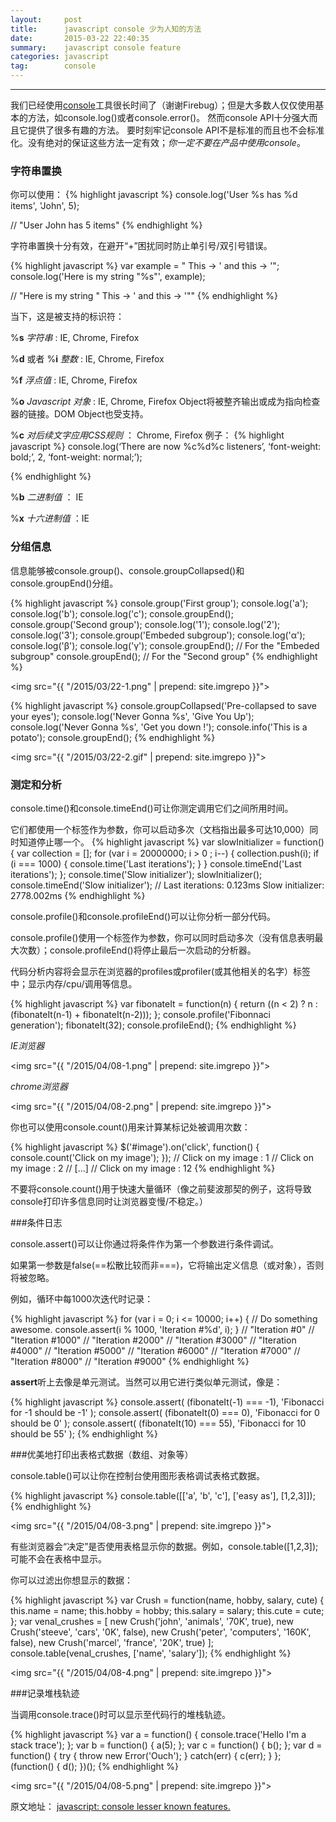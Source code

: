 ```yaml
---
layout:     post
title:      javascript console 少为人知的方法
date:       2015-03-22 22:40:35
summary:    javascript console feature
categories: javascript
tag:        console
---
```


---

我们已经使用<a href="https://developer.mozilla.org/en-US/docs/Tools/Web_Console" target="_blank">console</a>工具很长时间了（谢谢Firebug）；但是大多数人仅仅使用基本的方法，如console.log()或者console.error()。
然而console API十分强大而且它提供了很多有趣的方法。
要时刻牢记console API不是标准的而且也不会标准化。没有绝对的保证这些方法一定有效；*你一定不要在产品中使用console*。

### 字符串置换
你可以使用：
{% highlight javascript %}
console.log('User %s has %d items', 'John', 5);

// "User John has 5 items"
{% endhighlight %}

字符串置换十分有效，在避开“+”困扰同时防止单引号/双引号错误。

{% highlight javascript %}
var example = " This -> ' and this -> '";
 console.log('Here is my string "%s"', example);

// "Here is my string " This -> ' and this -> '""
{% endhighlight %}

当下，这是被支持的标识符：

%**s** *字符串* : IE, Chrome, Firefox

%**d** 或者 %**i** *整数* : IE, Chrome, Firefox

%**f** *浮点值* : IE, Chrome, Firefox

%**o** *Javascript 对象* : IE, Chrome, Firefox
Object将被整齐输出或成为指向检查器的链接。DOM Object也受支持。

%**c** *对后续文字应用CSS规则* ： Chrome, Firefox
例子：
{% highlight javascript %}
console.log(‘There are now %c%d%c listeners’, ‘font-weight: bold;’, 2, ‘font-weight: normal;’);

{% endhighlight %}

%**b** *二进制值* ： IE

%**x** *十六进制值* ：IE

### 分组信息

信息能够被console.group()、console.groupCollapsed()和console.groupEnd()分组。

{% highlight javascript %}
console.group('First group');
console.log('a');
console.log('b');
console.log('c');
console.groupEnd();
console.group('Second group');
console.log('1');
console.log('2');
console.log('3');
console.group('Embeded subgroup');
console.log('α');
console.log('β');
console.log('γ');
console.groupEnd(); // For the "Embeded subgroup"
console.groupEnd(); // For the "Second group"
{% endhighlight %}

<img src="{{ "/2015/03/22-1.png" | prepend: site.imgrepo }}">

{% highlight javascript %}
console.groupCollapsed('Pre-collapsed to save your eyes');
console.log('Never Gonna %s', 'Give You Up');
console.log('Never Gonna %s', 'Get you down !');
console.info('This is a potato');
console.groupEnd();
{% endhighlight %}

<img src="{{ "/2015/03/22-2.gif" | prepend: site.imgrepo }}">

### 测定和分析

console.time()和console.timeEnd()可让你测定调用它们之间所用时间。

它们都使用一个标签作为参数，你可以启动多次（文档指出最多可达10,000）同时知道停止哪一个。
{% highlight javascript %}
var slowInitializer = function() {
    var collection = [];
    for (var i = 20000000; i > 0 ; i--) {
        collection.push(i);
        if (i === 1000) {
            console.time('Last iterations');
        }
    }
    console.timeEnd('Last iterations');
};
console.time('Slow initializer');
slowInitializer();
console.timeEnd('Slow initializer');
// Last iterations: 0.123ms Slow initializer: 2778.002ms
{% endhighlight %}

console.profile()和console.profileEnd()可以让你分析一部分代码。

console.profile()使用一个标签作为参数，你可以同时启动多次（没有信息表明最大次数）；console.profileEnd()将停止最后一次启动的分析器。

代码分析内容将会显示在浏览器的profiles或profiler(或其他相关的名字）标签中；显示内存/cpu/调用等信息。

{% highlight javascript %}
var fibonateIt = function(n) {
    return ((n < 2) ? n : (fibonateIt(n-1) + fibonateIt(n-2)));
};
console.profile('Fibonnaci generation');
fibonateIt(32);
console.profileEnd();
{% endhighlight %}

*IE浏览器*

<img src="{{ "/2015/04/08-1.png" | prepend: site.imgrepo }}">

*chrome浏览器*

<img src="{{ "/2015/04/08-2.png" | prepend: site.imgrepo }}">

你也可以使用console.count()用来计算某标记处被调用次数：

{% highlight javascript %}
$('#image').on('click', function() {
    console.count('Click on my image');
});
// Click on my image : 1
// Click on my image : 2
// [...]
// Click on my image : 12
{% endhighlight %}

不要将console.count()用于快速大量循环（像之前斐波那契的例子，这将导致console打印许多信息同时让浏览器变慢/不稳定。）

###条件日志

console.assert()可以让你通过将条件作为第一个参数进行条件调试。

如果第一参数是false(==松散比较而非===)，它将输出定义信息（或对象），否则将被忽略。

例如，循环中每1000次迭代时记录：

{% highlight javascript %}
for (var i = 0; i <= 10000; i++) {
    // Do something awesome.
    console.assert(i % 1000, 'Iteration #%d', i);
}
// "Iteration #0"
// "Iteration #1000"
// "Iteration #2000"
// "Iteration #3000"
// "Iteration #4000"
// "Iteration #5000"
// "Iteration #6000"
// "Iteration #7000"
// "Iteration #8000"
// "Iteration #9000"
{% endhighlight %}

**assert**听上去像是单元测试。当然可以用它进行类似单元测试，像是：

{% highlight javascript %}
console.assert(
    (fibonateIt(-1) === -1),
    'Fibonacci for -1 should be -1'
);
console.assert(
    (fibonateIt(0) === 0),
    'Fibonacci for 0 should be 0'
);
console.assert(
    (fibonateIt(10) === 55),
    'Fibonacci for 10 should be 55'
);
{% endhighlight %}

###优美地打印出表格式数据（数组、对象等）

console.table()可以让你在控制台使用图形表格调试表格式数据。

{% highlight javascript %}
console.table([['a', 'b', 'c'], ['easy as'], [1,2,3]]);
{% endhighlight %}

<img src="{{ "/2015/04/08-3.png" | prepend: site.imgrepo }}">

有些浏览器会“决定”是否使用表格显示你的数据。例如，console.table([1,2,3]);可能不会在表格中显示。

你可以过滤出你想显示的数据：

{% highlight javascript %}
var Crush = function(name, hobby, salary, cute) {
    this.name = name;
    this.hobby = hobby;
    this.salary = salary;
    this.cute = cute;
};
var venal_crushes = [
    new Crush('john', 'animals', '70K', true),
    new Crush('steeve', 'cars', '0K', false),
    new Crush('peter', 'computers', '160K', false),
    new Crush('marcel', 'france', '20K', true)
];
console.table(venal_crushes, ['name', 'salary']);
{% endhighlight %}

<img src="{{ "/2015/04/08-4.png" | prepend: site.imgrepo }}">

###记录堆栈轨迹

当调用console.trace()时可以显示至代码行的堆栈轨迹。

{% highlight javascript %}
var a = function() {
    console.trace('Hello I\'m a stack trace');
};
var b = function() {
    a(5);
};
var c = function() {
    b();
};
var d = function() {
    try {
        throw new Error('Ouch');
    } catch(err) {
        c(err);
    }
};
(function() { d(); })();
{% endhighlight %}

<img src="{{ "/2015/04/08-5.png" | prepend: site.imgrepo }}">

原文地址：
<a href="https://medium.com/@c2c/javascript-console-lesser-known-features-9fe3852ce48b" target="_blank">javascript: console lesser known features.</a>